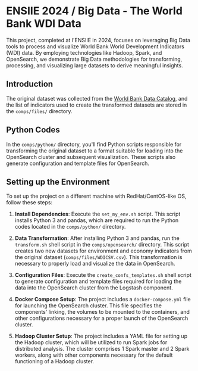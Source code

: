 # ENSIIE 2024 / Big Data - The World Bank WDI Data

This project, completed at l'ENSIIE in 2024, focuses on leveraging Big Data tools to process and visualize World Bank World Development Indicators (WDI) data. By employing technologies like Hadoop, Spark, and OpenSearch, we demonstrate Big Data methodologies for transforming, processing, and visualizing large datasets to derive meaningful insights.

## Introduction

The original dataset was collected from the [World Bank Data Catalog](https://datacatalog.worldbank.org/search/dataset/0037712/World-Development-Indicators), and the list of indicators used to create the transformed datasets are stored in the `comps/files/` directory.

## Python Codes

In the `comps/python/` directory, you'll find Python scripts responsible for transforming the original dataset to a format suitable for loading into the OpenSearch cluster and subsequent visualization. These scripts also generate configuration and template files for OpenSearch.

## Setting up the Environment

To set up the project on a different machine with RedHat/CentOS-like OS, follow these steps:

1. **Install Dependencies**: Execute the `set_my_env.sh` script. This script installs Python 3 and pandas, which are required to run the Python codes located in the `comps/python/` directory.

2. **Data Transformation**: After installing Python 3 and pandas, run the `transform.sh` shell script in the `comps/opensearch/` directory. This script creates two new datasets for environment and economy indicators from the original dataset (`comps/files/WDICSV.csv`). This transformation is necessary to properly load and visualize the data in OpenSearch.

3. **Configuration Files**: Execute the `create_confs_templates.sh` shell script to generate configuration and template files required for loading the data into the OpenSearch cluster from the Logstash component.

4. **Docker Compose Setup**: The project includes a `docker-compose.yml` file for launching the OpenSearch cluster. This file specifies the components' linking, the volumes to be mounted to the containers, and other configurations necessary for a proper launch of the OpenSearch cluster.

5. **Hadoop Cluster Setup**: The project includes a YAML file for setting up the Hadoop cluster, which will be utilized to run Spark jobs for distributed analysis. The cluster comprises 1 Spark master and 2 Spark workers, along with other components necessary for the default functioning of a Hadoop cluster.


